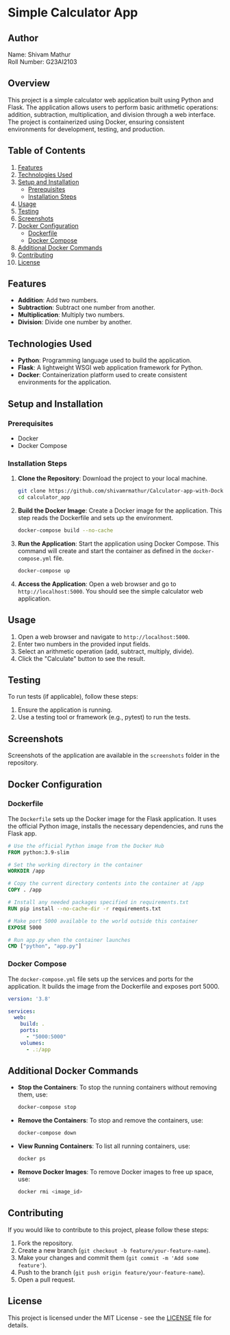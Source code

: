 
# Simple Calculator App

## Author
Name: Shivam Mathur  
Roll Number: G23AI2103

## Overview
This project is a simple calculator web application built using Python and Flask. The application allows users to perform basic arithmetic operations: addition, subtraction, multiplication, and division through a web interface. The project is containerized using Docker, ensuring consistent environments for development, testing, and production.

## Table of Contents
1. [Features](#features)
2. [Technologies Used](#technologies-used)
3. [Setup and Installation](#setup-and-installation)
   - [Prerequisites](#prerequisites)
   - [Installation Steps](#installation-steps)
4. [Usage](#usage)
5. [Testing](#testing)
6. [Screenshots](#screenshots)
7. [Docker Configuration](#docker-configuration)
   - [Dockerfile](#dockerfile)
   - [Docker Compose](#docker-compose)
8. [Additional Docker Commands](#additional-docker-commands)
9. [Contributing](#contributing)
10. [License](#license)

## Features
- **Addition**: Add two numbers.
- **Subtraction**: Subtract one number from another.
- **Multiplication**: Multiply two numbers.
- **Division**: Divide one number by another.

## Technologies Used
- **Python**: Programming language used to build the application.
- **Flask**: A lightweight WSGI web application framework for Python.
- **Docker**: Containerization platform used to create consistent environments for the application.

## Setup and Installation

### Prerequisites
- Docker
- Docker Compose

### Installation Steps

1. **Clone the Repository**: Download the project to your local machine.
   ```sh
   git clone https://github.com/shivamrmathur/Calculator-app-with-Docker-Assignment---1.git
   cd calculator_app
   ```

2. **Build the Docker Image**: Create a Docker image for the application. This step reads the Dockerfile and sets up the environment.
   ```sh
   docker-compose build --no-cache
   ```

3. **Run the Application**: Start the application using Docker Compose. This command will create and start the container as defined in the `docker-compose.yml` file.
   ```sh
   docker-compose up
   ```

4. **Access the Application**: Open a web browser and go to `http://localhost:5000`. You should see the simple calculator web application.

## Usage
1. Open a web browser and navigate to `http://localhost:5000`.
2. Enter two numbers in the provided input fields.
3. Select an arithmetic operation (add, subtract, multiply, divide).
4. Click the "Calculate" button to see the result.

## Testing
To run tests (if applicable), follow these steps:
1. Ensure the application is running.
2. Use a testing tool or framework (e.g., pytest) to run the tests.

## Screenshots
Screenshots of the application are available in the `screenshots` folder in the repository.

## Docker Configuration

### Dockerfile
The `Dockerfile` sets up the Docker image for the Flask application. It uses the official Python image, installs the necessary dependencies, and runs the Flask app.

```Dockerfile
# Use the official Python image from the Docker Hub
FROM python:3.9-slim

# Set the working directory in the container
WORKDIR /app

# Copy the current directory contents into the container at /app
COPY . /app

# Install any needed packages specified in requirements.txt
RUN pip install --no-cache-dir -r requirements.txt

# Make port 5000 available to the world outside this container
EXPOSE 5000

# Run app.py when the container launches
CMD ["python", "app.py"]
```

### Docker Compose
The `docker-compose.yml` file sets up the services and ports for the application. It builds the image from the Dockerfile and exposes port 5000.

```yaml
version: '3.8'

services:
  web:
    build: .
    ports:
      - "5000:5000"
    volumes:
      - .:/app
```

## Additional Docker Commands

- **Stop the Containers**: To stop the running containers without removing them, use:
  ```sh
  docker-compose stop
  ```

- **Remove the Containers**: To stop and remove the containers, use:
  ```sh
  docker-compose down
  ```

- **View Running Containers**: To list all running containers, use:
  ```sh
  docker ps
  ```

- **Remove Docker Images**: To remove Docker images to free up space, use:
  ```sh
  docker rmi <image_id>
  ```

## Contributing
If you would like to contribute to this project, please follow these steps:
1. Fork the repository.
2. Create a new branch (`git checkout -b feature/your-feature-name`).
3. Make your changes and commit them (`git commit -m 'Add some feature'`).
4. Push to the branch (`git push origin feature/your-feature-name`).
5. Open a pull request.

## License
This project is licensed under the MIT License - see the [LICENSE](LICENSE) file for details.
